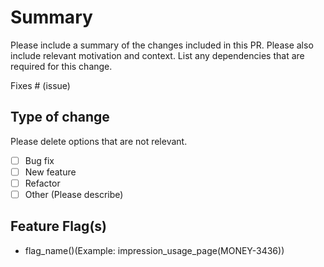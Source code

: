 # Summary

Please include a summary of the changes included in this PR. Please also include relevant motivation and context. List any dependencies that are required for this change.

Fixes # (issue)

## Type of change

Please delete options that are not relevant.

- [ ] Bug fix
- [ ] New feature
- [ ] Refactor
- [ ] Other (Please describe)

## Feature Flag(s)
* flag_name(<Jira>)(Example: impression_usage_page(MONEY-3436))


